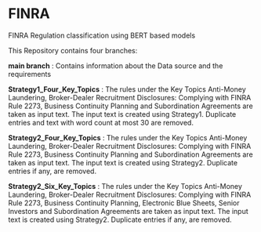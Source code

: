 # FINRA
FINRA Regulation classification using BERT based models

This Repository contains four branches:

**main branch** : Contains information about the Data source and the requirements

**Strategy1_Four_Key_Topics** : The rules under the Key Topics Anti-Money Laundering, Broker-Dealer Recruitment Disclosures: Complying with FINRA Rule 2273, Business Continuity Planning and Subordination Agreements are taken as input text. The input text is created using Strategy1. Duplicate entries and text with word count at most 30 are removed.

**Strategy2_Four_Key_Topics** : The rules under the Key Topics Anti-Money Laundering, Broker-Dealer Recruitment Disclosures: Complying with FINRA Rule 2273, Business Continuity Planning and Subordination Agreements are taken as input text. The input text is created using Strategy2. Duplicate entries if any, are removed.

**Strategy2_Six_Key_Topics** : The rules under the Key Topics Anti-Money Laundering, Broker-Dealer Recruitment Disclosures: Complying with FINRA Rule 2273, Business Continuity Planning, Electronic Blue Sheets, Senior Investors and Subordination Agreements are taken as input text. The input text is created using Strategy2. Duplicate entries if any, are removed.
